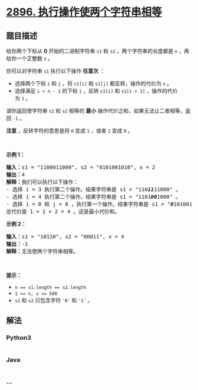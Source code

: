# [2896. 执行操作使两个字符串相等](https://leetcode-cn.com/problems/apply-operations-to-make-two-strings-equal)



## 题目描述

<!-- 这里写题目描述 -->

<p>给你两个下标从 <strong>0</strong>&nbsp;开始的二进制字符串&nbsp;<code>s1</code> 和&nbsp;<code>s2</code>&nbsp;，两个字符串的长度都是&nbsp;<code>n</code>&nbsp;，再给你一个正整数&nbsp;<code>x</code>&nbsp;。</p>

<p>你可以对字符串 <code>s1</code>&nbsp;执行以下操作 <strong>任意次</strong>&nbsp;：</p>

<ul>
	<li>选择两个下标&nbsp;<code>i</code>&nbsp;和&nbsp;<code>j</code>&nbsp;，将&nbsp;<code>s1[i]</code> 和&nbsp;<code>s1[j]</code>&nbsp;都反转，操作的代价为&nbsp;<code>x</code>&nbsp;。</li>
	<li>选择满足 <code>i &lt; n - 1</code>&nbsp;的下标&nbsp;<code>i</code>&nbsp;，反转&nbsp;<code>s1[i]</code> 和&nbsp;<code>s1[i + 1]</code>&nbsp;，操作的代价为&nbsp;<code>1</code>&nbsp;。</li>
</ul>

<p>请你返回使字符串&nbsp;<code>s1</code>&nbsp;和&nbsp;<code>s2</code>&nbsp;相等的&nbsp;<strong>最小</strong>&nbsp;操作代价之和，如果无法让二者相等，返回&nbsp;<code>-1</code>&nbsp;。</p>

<p><strong>注意</strong>&nbsp;，反转字符的意思是将&nbsp;<code>0</code>&nbsp;变成&nbsp;<code>1</code>&nbsp;，或者 <code>1</code>&nbsp;变成 <code>0</code>&nbsp;。</p>

<p>&nbsp;</p>

<p><strong class="example">示例 1：</strong></p>

<pre>
<b>输入：</b>s1 = "1100011000", s2 = "0101001010", x = 2
<b>输出：</b>4
<b>解释：</b>我们可以执行以下操作：
- 选择 i = 3 执行第二个操作。结果字符串是 s1 = "110<em><strong>11</strong></em>11000" 。
- 选择 i = 4 执行第二个操作。结果字符串是 s1 = "1101<em><strong>00</strong></em>1000" 。
- 选择 i = 0 和 j = 8 ，执行第一个操作。结果字符串是 s1 = "<em><strong>0</strong></em>1010010<em><strong>1</strong></em>0" = s2 。
总代价是 1 + 1 + 2 = 4 。这是最小代价和。
</pre>

<p><strong class="example">示例 2：</strong></p>

<pre>
<b>输入：</b>s1 = "10110", s2 = "00011", x = 4
<b>输出：</b>-1
<b>解释：</b>无法使两个字符串相等。
</pre>

<p>&nbsp;</p>

<p><strong>提示：</strong></p>

<ul>
	<li><code>n == s1.length == s2.length</code></li>
	<li><code>1 &lt;= n, x &lt;= 500</code></li>
	<li><code>s1</code> 和&nbsp;<code>s2</code>&nbsp;只包含字符&nbsp;<code>'0'</code> 和&nbsp;<code>'1'</code> 。</li>
</ul>


## 解法

<!-- 这里可写通用的实现逻辑 -->

<!-- tabs:start -->

### **Python3**

<!-- 这里可写当前语言的特殊实现逻辑 -->

```python

```

### **Java**

<!-- 这里可写当前语言的特殊实现逻辑 -->

```java

```

### **...**

```

```

<!-- tabs:end -->
